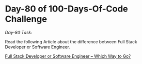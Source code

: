 # Day-80 of 100-Days-Of-Code Challenge

*Day-80 Task:*

Read the following Article about the difference between Full Stack Developer or Software Engineer.

[Full Stack Developer or Software Engineer – Which Way to Go?](https://roadmap.sh/full-stack/vs-software-engineer)